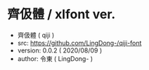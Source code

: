 # 齊伋體 / xlfont ver.

 - 齊伋體 ( qiji )
 - src: https://github.com/LingDong-/qiji-font
 - version: 0.0.2 ( 2020/08/09 )
 - author: 令東 ( LingDong- )

